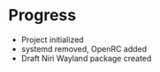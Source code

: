 # Progress

- Project initialized
- systemd removed, OpenRC added
- Draft Niri Wayland package created

